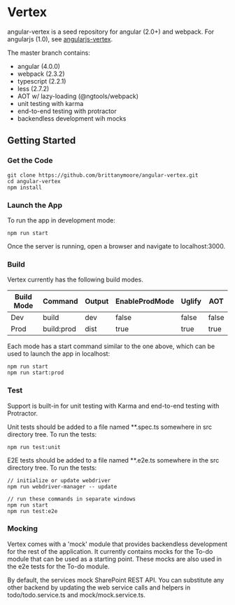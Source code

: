# Vertex

angular-vertex is a seed repository for angular (2.0+) and webpack. For 
angularjs (1.0), see [angularjs-vertex](https://github.com/brittanymoore/angularjs-vertex).

The master branch contains:
* angular (4.0.0)
* webpack (2.3.2)
* typescript (2.2.1)
* less (2.7.2)
* AOT w/ lazy-loading (@ngtools/webpack)
* unit testing with karma
* end-to-end testing with protractor
* backendless development wih mocks

## Getting Started

### Get the Code

```
git clone https://github.com/brittanymoore/angular-vertex.git
cd angular-vertex
npm install
```

### Launch the App

To run the app in development mode:

```
npm run start
```

Once the server is running, open a browser and navigate to localhost:3000.

### Build

Vertex currently has the following build modes.

| Build Mode        | Command        | Output   | EnableProdMode | Uglify | AOT   |
| ----------------- | -------------- | -------  | -------------- | ------ | ----- |
| Dev               | build          | dev      | false          | false  | false |
| Prod              | build:prod     | dist     | true           | true   | true  |

Each mode has a start command similar to the one above, which can be used to launch the app in localhost:

```
npm run start
npm run start:prod
```

### Test

Support is built-in for unit testing with Karma and end-to-end testing with Protractor.

Unit tests should be added to a file named **.spec.ts somewhere in src directory tree. To run the tests:

```
npm run test:unit
```

E2E tests should be added to a file named **.e2e.ts somewhere in the src directory tree. To run the tests:

```
// initialize or update webdriver
npm run webdriver-manager -- update

// run these commands in separate windows
npm run start
npm run test:e2e
```

### Mocking

Vertex comes with a 'mock' module that provides backendless development for 
the rest of the application. It currently contains mocks for the To-do module 
that can be used as a starting point. These mocks are also used in the e2e 
tests for the To-do module.

By default, the services mock SharePoint REST API. You can substitute any 
other backend by updating the web service calls and helpers in 
todo/todo.service.ts and mock/mock.service.ts.